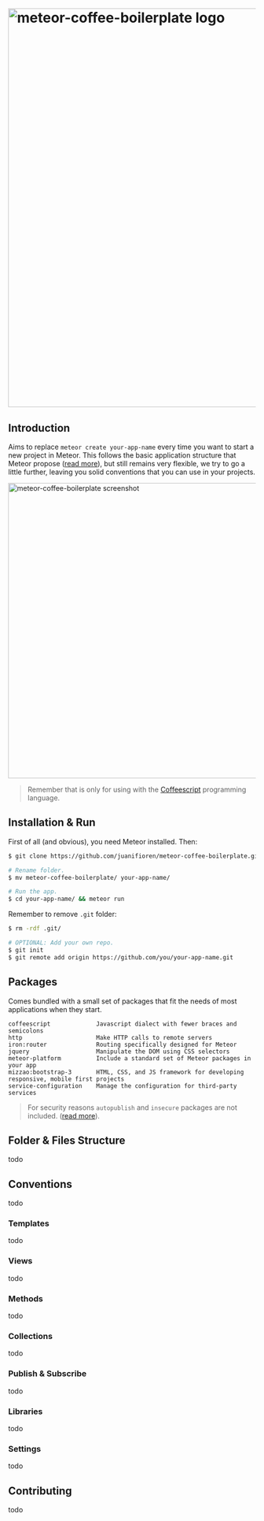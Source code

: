 # [<img title="mcb-logo" src="http://s24.postimg.org/9gqc1g54l/meteor_coffee_boilerplate.png" width="810px" alt="meteor-coffee-boilerplate logo"/>](https://github.com/juanifioren/meteor-coffee-boilerplate)

## Introduction

Aims to replace `meteor create your-app-name` every time you want to start a new project in Meteor. This follows the basic application structure that Meteor propose (<a href="http://docs.meteor.com/#/full/structuringyourapp" target="_blank">read more</a>), but still remains very flexible, we try to go a little further, leaving you solid conventions that you can use in your projects.

<img title="mcb-logo" src="http://i.imgur.com/m80b9a9.png" width="600px" align="center" alt="meteor-coffee-boilerplate screenshot"/>

> Remember that is only for using with the <a href="http://coffeescript.org/" target="_blank">Coffeescript</a> programming language.

## Installation & Run

First of all (and obvious), you need Meteor installed. Then:
```bash
$ git clone https://github.com/juanifioren/meteor-coffee-boilerplate.git

# Rename folder.
$ mv meteor-coffee-boilerplate/ your-app-name/

# Run the app.
$ cd your-app-name/ && meteor run
```

Remember to remove `.git` folder:
```bash
$ rm -rdf .git/

# OPTIONAL: Add your own repo.
$ git init
$ git remote add origin https://github.com/you/your-app-name.git
```

## Packages

Comes bundled with a small set of packages that fit the needs of most applications when they start.

```
coffeescript             Javascript dialect with fewer braces and semicolons
http                     Make HTTP calls to remote servers
iron:router              Routing specifically designed for Meteor
jquery                   Manipulate the DOM using CSS selectors
meteor-platform          Include a standard set of Meteor packages in your app
mizzao:bootstrap-3       HTML, CSS, and JS framework for developing responsive, mobile first projects
service-configuration    Manage the configuration for third-party services
```

> For security reasons `autopublish` and `insecure` packages are not included. (<a href="http://docs.meteor.com/#/full/dataandsecurity" target="_blank">read more</a>).

## Folder & Files Structure

todo

## Conventions

todo

### Templates

todo

### Views

todo

### Methods

todo

### Collections

todo

### Publish & Subscribe

todo

### Libraries

todo

### Settings

todo

## Contributing

todo